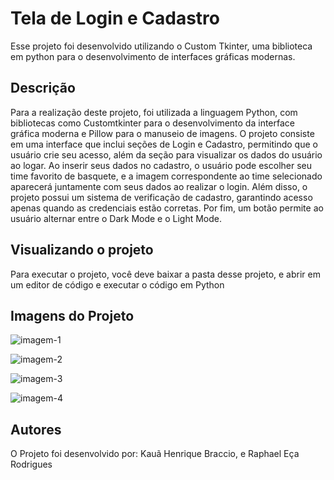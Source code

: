 
# Tela de Login e Cadastro

Esse projeto foi desenvolvido utilizando o Custom Tkinter, uma biblioteca em python para o desenvolvimento de interfaces gráficas modernas.
## Descrição

Para a realização deste projeto, foi utilizada a linguagem Python, com bibliotecas como Customtkinter para o desenvolvimento da interface gráfica moderna e Pillow para o manuseio de imagens. O projeto consiste em uma interface que inclui seções de Login e Cadastro, permitindo que o usuário crie seu acesso, além da seção para visualizar os dados do usuário ao logar. Ao inserir seus dados no cadastro, o usuário pode escolher seu time favorito de basquete, e a imagem correspondente ao time selecionado aparecerá juntamente com seus dados ao realizar o login. Além disso, o projeto possui um sistema de verificação de cadastro, garantindo acesso apenas quando as credenciais estão corretas. Por fim, um botão permite ao usuário alternar entre o Dark Mode e o Light Mode.

## Visualizando o projeto
Para executar o projeto, você deve baixar a pasta desse projeto, e abrir em um editor de código e executar o código em Python

## Imagens do Projeto

![imagem-1](https://github.com/user-attachments/assets/92be847c-ae93-49ce-99c2-c752b6ef4b1f)

![imagem-2](https://github.com/user-attachments/assets/4fe307e7-16c1-4bed-a5a0-735605c3edf8)

![imagem-3](https://github.com/user-attachments/assets/ca6b7656-edb9-461a-8060-3c62ee949652)

![imagem-4](https://github.com/user-attachments/assets/e49aeafe-7e21-4807-bb85-2cd2b0cceec5)


## Autores

O Projeto foi desenvolvido por: Kauã Henrique Braccio, e Raphael Eça Rodrigues
